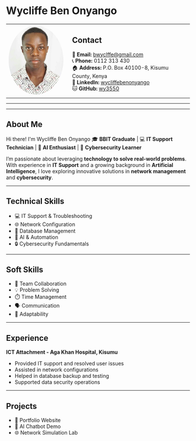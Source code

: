 # Wycliffe Ben Onyango

<table>
<tr>
<td width="160">
<img src="profile.jpg" alt="Ben Wycliffe Onyango" width="150" style="border-radius: 50%;">
</td>
<td>

<h2>Contact</h2>

📧 <strong>Email:</strong> bwyclffe@gmail.com  
📞 <strong>Phone:</strong> 0112 313 430  
🏠 <strong>Address:</strong> P.O. Box 40100-8, Kisumu County, Kenya  
💼 <strong>LinkedIn:</strong> <a href="https://www.linkedin.com/in/wycliffebenonyango">wycliffebenonyango</a>  
🐱 <strong>GitHub:</strong> <a href="https://github.com/wy3550">wy3550</a>  

</td>
</tr>
</table>

---


---

## About Me
Hi there! I'm Wycliffe Ben Onyango 🎓 **BBIT Graduate** | 💻 **IT Support Technician** | 🤖 **AI Enthusiast** | 🔐 **Cybersecurity Learner**

I’m passionate about leveraging **technology to solve real-world problems**. With experience in **IT Support** and a growing background in **Artificial Intelligence**, I love exploring innovative solutions in **network management** and **cybersecurity**.

---

## Technical Skills
- 💻 IT Support & Troubleshooting  
- 🌐 Network Configuration  
- 📂 Database Management  
- 🤖 AI & Automation  
- 🔒 Cybersecurity Fundamentals  

---

## Soft Skills
- 🤝 Team Collaboration  
- 💡 Problem Solving  
- ⏱️ Time Management  
- 🗣️ Communication  
- 🌱 Adaptability  

---

## Experience
**ICT Attachment - Aga Khan Hospital, Kisumu**  
- Provided IT support and resolved user issues  
- Assisted in network configurations  
- Helped in database backup and testing  
- Supported data security operations  

---

## Projects
- 🚀 Portfolio Website  
- 🤖 AI Chatbot Demo  
- 🌐 Network Simulation Lab

